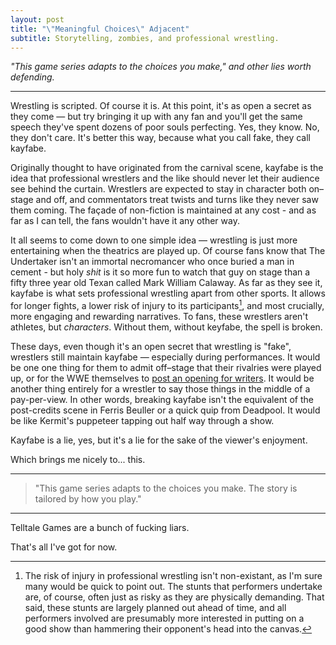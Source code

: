 ```yaml
---
layout: post
title: "\"Meaningful Choices\" Adjacent"
subtitle: Storytelling, zombies, and professional wrestling.
---
```


_"This game series adapts to the choices you make," and other lies worth defending._

---

Wrestling is scripted. Of course it is. At this point, it's as open a secret as they come — but try bringing it up with any fan and you'll get the same speech they've spent dozens of poor souls perfecting. Yes, they know. No, they don't care. It's better this way, because what you call fake, they call kayfabe.

Originally thought to have originated from the carnival scene, kayfabe is the idea that professional wrestlers and the like should never let their audience see behind the curtain. Wrestlers are expected to stay in character both on–stage and off, and commentators treat twists and turns like they never saw them coming. The façade of non-fiction is maintained at any cost - and as far as I can tell, the fans wouldn't have it any other way. 

It all seems to come down to one simple idea — wrestling is just more entertaining when the theatrics are played up. Of course fans know that The Undertaker isn't an immortal necromancer who once buried a man in cement - but holy _shit_ is it so more fun to watch that guy on stage than a fifty three year old Texan called Mark William Calaway. As far as they see it, kayfabe is what sets professional wrestling apart from other sports. It allows for longer fights, a lower risk of injury to its participants[^1], and most crucially, more engaging and rewarding narratives. To fans, these wrestlers aren't athletes, but *characters*. Without them, without keyfabe, the spell is broken. 

These days, even though it's an open secret that wrestling is "fake", wrestlers still maintain kayfabe — especially during performances. It would be one one thing for them to admit off–stage that their rivalries were played up, or for the WWE themselves to [post an opening for writers](https://wwecorp.wd5.myworkdayjobs.com/wwecorp/). It would be another thing entirely for a wrestler to say those things in the middle of a pay-per-view. In other words, breaking kayfabe isn't the equivalent of the post-credits scene in Ferris Beuller or a quick quip from Deadpool. It would be like Kermit's puppeteer tapping out half way through a show. 

Kayfabe is a lie, yes, but it's a lie for the sake of the viewer's enjoyment. 

Which brings me nicely to... this.

---

> "This game series adapts to the choices you make. The story is tailored by how you play."

---

Telltale Games are a bunch of fucking liars. 

That's all I've got for now. 

[^1]: The risk of injury in professional wrestling isn't non-existant, as I'm sure many would be quick to point out. The stunts that performers undertake are, of course, often just as risky as they are physically demanding. That said, these stunts are largely planned out ahead of time, and all performers involved are presumably more interested in putting on a good show than hammering their opponent's head into the canvas. 
